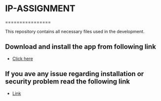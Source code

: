 # IP-ASSIGNMENT
================

This repository contains all necessary files used in the development. 

## Download and install the app from following link

* [Click here](http://www.shumon.me/it/others/others/app-apks/ipas-app-debug.apk)

## If you ave any issue regarding installation or security problem read the following link

* [Link](http://www.cnet.com/uk/how-to/how-to-install-apps-outside-of-google-play)




